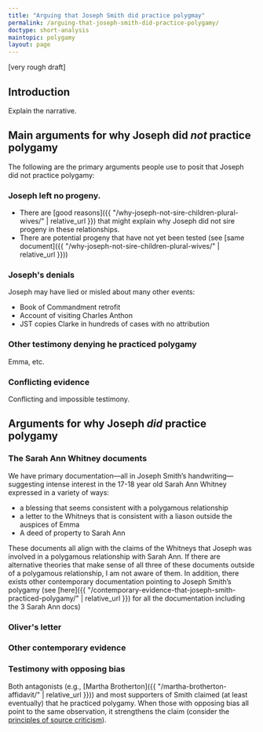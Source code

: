 ```yaml
---
title: "Arguing that Joseph Smith did practice polygmay"
permalink: /arguing-that-joseph-smith-did-practice-polygamy/
doctype: short-analysis
maintopic: polygamy
layout: page
---
```


[very rough draft]

## Introduction

Explain the narrative.

## Main arguments for why Joseph did *not* practice polygamy

The following are the primary arguments people use to posit that Joseph did not practice polygamy:

### Joseph left no progeny.
    
* There are [good reasons]({{ "/why-joseph-not-sire-children-plural-wives/" | relative_url }}) that might explain why Joseph did not sire progeny in these relationships.
* There are potential progeny that have not yet been tested (see [same document]({{ "/why-joseph-not-sire-children-plural-wives/" | relative_url }}))

### Joseph's denials

Joseph may have lied or misled about many other events:

* Book of Commandment retrofit
* Account of visiting Charles Anthon
* JST copies Clarke in hundreds of cases with no attribution

### Other testimony denying he practiced polygamy

Emma, etc.

### Conflicting evidence

Conflicting and impossible testimony.

## Arguments for why Joseph *did* practice polygamy

### The Sarah Ann Whitney documents

We have primary documentation—all in Joseph Smith’s handwriting—suggesting intense interest in the 17-18 year old Sarah Ann Whitney expressed in a variety of ways:

* a blessing that seems consistent with a polygamous relationship
* a letter to the Whitneys that is consistent with a liason outside the auspices of Emma
* A deed of property to Sarah Ann

These documents all align with the claims of the Whitneys that Joseph was involved in a polygamous relationship with Sarah Ann. If there are alternative theories that make sense of all three of these documents outside of a polygamous relationship, I am not aware of them. In addition, there exists other contemporary documentation pointing to Joseph Smith’s polygamy (see [here]({{ "/contemporary-evidence-that-joseph-smith-practiced-polygamy/" | relative_url }}) for all the documentation including the 3 Sarah Ann docs)

### Oliver's letter

### Other contemporary evidence

### Testimony with opposing bias

Both antagonists (e.g., [Martha Brotherton]({{ "/martha-brotherton-affidavit/" | relative_url }})) and most supporters of Smith claimed (at least eventually) that he practiced polygamy. When those with opposing bias all point to the same observation, it strengthens the claim (consider the [principles of source criticism](https://en.wikipedia.org/wiki/Source_criticism#Principles)).
